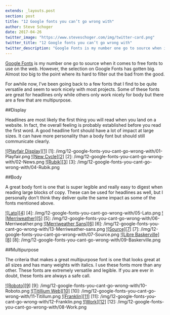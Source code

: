 ```yaml
---
extends: _layouts.post
section: post
title: "12 Google fonts you can’t go wrong with"
author: Steve Schoger
date: 2017-04-26
twitter_image: "https://www.steveschoger.com/img/twitter-card.png"
twitter_title: "12 Google fonts you can’t go wrong with"
twitter_description: "Google Fonts is my number one go to source when it comes to free fonts to use on the web. However, the selection on Google Fonts has gotten big. Almost *too* big to the point where its hard to filter out the bad from the good. "
---
```



[Google Fonts](https://fonts.google.com) is my number one go to source when it comes to free fonts to use on the web. However, the selection on Google Fonts has gotten big. Almost *too* big to the point where its hard to filter out the bad from the good. 

For awhile now, I’ve been going back to a few fonts that I find to be quite versatile and seem to work nicely with most projects. Some of these fonts are great for headlines only while others only work nicely for body but there are a few that are multipurpose.  


##Display

Headlines are most likely the first thing you will read when you land on a website. In fact, the overall feeling is probably established before you read the first word. A good headline font should have a lot of impact at large sizes. It can have more personality than a body font but should still communicate clearly.

<a href="https://fonts.google.com/specimen/Playfair+Display">![Playfair Display][1]</a>
[1]: /img/12-google-fonts-you-cant-go-wrong-with/01-Playfair.png
<a href="https://fonts.google.com/specimen/News+Cycle">![New Cycle][2]</a>
[2]: /img/12-google-fonts-you-cant-go-wrong-with/02-News.png
<a href="https://fonts.google.com/specimen/Rubik">![Rubik][3]</a>
[3]: /img/12-google-fonts-you-cant-go-wrong-with/04-Rubik.png


##Body

A great body font is one that is super legible and really easy to digest when reading large blocks of copy. These can be used for headlines as well, but I personally don’t think they deliver quite the same impact as some of the fonts mentioned above. 

<a href="https://fonts.google.com/specimen/Lato">![Lato][4]</a>
[4]: /img/12-google-fonts-you-cant-go-wrong-with/05-Lato.png
<a href="https://fonts.google.com/specimen/Merriweather">![Merriweather][5]</a>
[5]: /img/12-google-fonts-you-cant-go-wrong-with/06-Merriweather.png
<a href="https://fonts.google.com/specimen/Merriweather+Sans">![Merriweather Sans][6]</a>
[6]: /img/12-google-fonts-you-cant-go-wrong-with/13-Merriweather-sans.png
<a href="https://fonts.google.com/specimen/Source+Sans+Pro">![Source][7]</a>
[7]: /img/12-google-fonts-you-cant-go-wrong-with/07-Source.png
<a href="https://fonts.google.com/specimen/Libre+Baskerville">![Libre Baskerville][8]</a>
[8]: /img/12-google-fonts-you-cant-go-wrong-with/09-Baskerville.png


##Multipurpose

The criteria that makes a great multipurpose font is one that looks great at all sizes and has many weights with italics. I use these fonts more than any other. These fonts are extremely versatile and legible. If you are ever in doubt, these fonts are always a safe call. 

<a href="https://fonts.google.com/specimen/Roboto">![Roboto][9]</a>
[9]: /img/12-google-fonts-you-cant-go-wrong-with/10-Roboto.png
<a href="https://fonts.google.com/specimen/Titillium+Web">![Titillium Web][10]</a>
[10]: /img/12-google-fonts-you-cant-go-wrong-with/11-Titillum.png
<a href="https://fonts.google.com/specimen/Libre+Franklin">![Franklin][11]</a>
[11]: /img/12-google-fonts-you-cant-go-wrong-with/12-Franklin.png
<a href="https://fonts.google.com/specimen/Work+Sans">![Work][12]</a>
[12]: /img/12-google-fonts-you-cant-go-wrong-with/08-Work.png